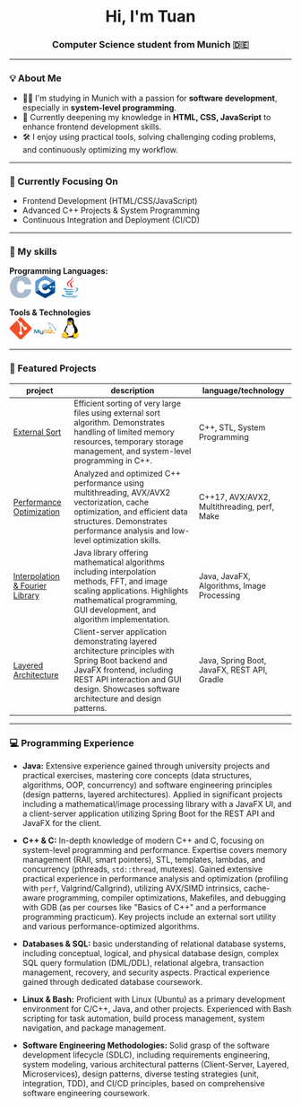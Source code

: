 <h1 align="center">Hi, I'm Tuan</h1>
<h3 align="center">Computer Science student from Munich 🇩🇪</h3>

---

### 💡 About Me
- 👨‍🎓 I'm studying in Munich with a passion for **software development**, especially in **system-level programming**.
- 🌱 Currently deepening my knowledge in **HTML, CSS, JavaScript** to enhance frontend development skills.
- 🛠️ I enjoy using practical tools, solving challenging coding problems, and continuously optimizing my workflow.
---

### 🎯 Currently Focusing On
- Frontend Development (HTML/CSS/JavaScript)
- Advanced C++ Projects & System Programming
- Continuous Integration and Deployment (CI/CD)
---

### 🚀 My skills

**Programming Languages:**  
<img src="https://raw.githubusercontent.com/devicons/devicon/master/icons/c/c-original.svg" alt="C" width="40" height="40"/> 
<img src="https://raw.githubusercontent.com/devicons/devicon/master/icons/cplusplus/cplusplus-original.svg" alt="C++" width="40" height="40"/>
<img src="https://raw.githubusercontent.com/devicons/devicon/master/icons/java/java-original.svg" alt="Java" width="40" height="40"/>

**Tools & Technologies**  
<img src="https://raw.githubusercontent.com/devicons/devicon/master/icons/git/git-original.svg" alt="Git" width="40" height="40"/>
<img src="https://raw.githubusercontent.com/devicons/devicon/master/icons/mysql/mysql-original-wordmark.svg" alt="MySQL" width="40" height="40"/>
<img src="https://raw.githubusercontent.com/devicons/devicon/master/icons/linux/linux-original.svg" alt="Linux" width="40" height="40"/>

---

### 📂 Featured Projects
| project                                      | description                                                                                                                               | language/technology    |
|----------------------------------------------|--------------------------------------------------------------------------------------------------------------------------------------------|---------------------------|
| [External Sort](https://github.com/ge47kuf/cpp-external-sort)         | Efficient sorting of very large files using external sort algorithm. Demonstrates handling of limited memory resources, temporary storage management, and system-level programming in C++. | C++, STL, System Programming                       |
| [Performance Optimization](https://github.com/ge47kuf/cpp-performance-optimization) | Analyzed and optimized C++ performance using multithreading, AVX/AVX2 vectorization, cache optimization, and efficient data structures. Demonstrates performance analysis and low-level optimization skills. | C++17, AVX/AVX2, Multithreading, perf, Make |
| [Interpolation & Fourier Library](https://github.com/ge47kuf/Java-Numerical-Algorithms)    | Java library offering mathematical algorithms including interpolation methods, FFT, and image scaling applications. Highlights mathematical programming, GUI development, and algorithm implementation. | Java, JavaFX, Algorithms, Image Processing |
| [Layered Architecture](https://github.com/ge47kuf/layered-architecture-spring-javafx)  | Client-server application demonstrating layered architecture principles with Spring Boot backend and JavaFX frontend, including REST API interaction and GUI design. Showcases software architecture and design patterns. | Java, Spring Boot, JavaFX, REST API, Gradle |

---

### 💻 Programming Experience

-   **Java:** Extensive experience gained through university projects and practical exercises, mastering core concepts (data structures, algorithms, OOP, concurrency) and software engineering principles (design patterns, layered architectures). Applied in significant projects including a mathematical/image processing library with a JavaFX UI, and a client-server application utilizing Spring Boot for the REST API and JavaFX for the client.

-   **C++ & C:** In-depth knowledge of modern C++ and C, focusing on system-level programming and performance. Expertise covers memory management (RAII, smart pointers), STL, templates, lambdas, and concurrency (pthreads, `std::thread`, mutexes). Gained extensive practical experience in performance analysis and optimization (profiling with `perf`, Valgrind/Callgrind), utilizing AVX/SIMD intrinsics, cache-aware programming, compiler optimizations, Makefiles, and debugging with GDB (as per courses like "Basics of C++" and a performance programming practicum). Key projects include an external sort utility and various performance-optimized algorithms.

-   **Databases & SQL:** basic understanding of relational database systems, including conceptual, logical, and physical database design, complex SQL query formulation (DML/DDL), relational algebra, transaction management, recovery, and security aspects. Practical experience gained through dedicated database coursework.

-   **Linux & Bash:** Proficient with Linux (Ubuntu) as a primary development environment for C/C++, Java, and other projects. Experienced with Bash scripting for task automation, build process management, system navigation, and package management.

-   **Software Engineering Methodologies:** Solid grasp of the software development lifecycle (SDLC), including requirements engineering, system modeling, various architectural patterns (Client-Server, Layered, Microservices), design patterns, diverse testing strategies (unit, integration, TDD), and CI/CD principles, based on comprehensive software engineering coursework.
  <!---
ge47kuf/ge47kuf is a ✨ special ✨ repository because its `README.md` (this file) appears on your GitHub profile.
You can click the Preview link to take a look at your changes.
--->
